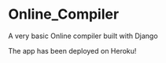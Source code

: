 # Online_Compiler
A very basic Online compiler built with Django

The app has been deployed on Heroku! 
